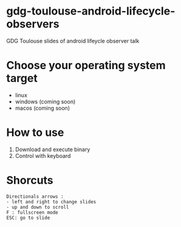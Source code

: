 # gdg-toulouse-android-lifecycle-observers
GDG Toulouse slides of android lifeycle observer talk

# Choose your operating system target
- linux
- windows (coming soon)
- macos (coming soon)

# How to use
1. Download and execute binary
2. Control with keyboard

# Shorcuts

```
Directionals arrows : 
- left and right to change slides
- up and down to scroll
F : fullscreen mode
ESC: go to slide
```


